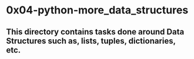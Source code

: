 # 0x04-python-more_data_structures

## This directory contains tasks done around Data Structures such as, lists, tuples, dictionaries, etc.
